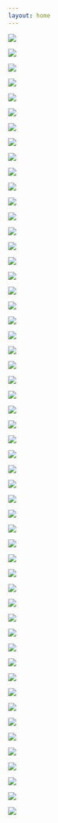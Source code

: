 ```yaml
---
layout: home
---
```


![](security11_페이지_01.png)

![](security11_페이지_02.png)

![](security11_페이지_03.png)

![](security11_페이지_04.png)

![](security11_페이지_05.png)

![](security11_페이지_06.png)

![](security11_페이지_07.png)

![](security11_페이지_08.png)

![](security11_페이지_09.png)

![](security11_페이지_10.png)

![](security11_페이지_11.png)

![](security11_페이지_12.png)

![](security11_페이지_13.png)

![](security11_페이지_14.png)

![](security11_페이지_15.png)

![](security11_페이지_16.png)

![](security11_페이지_17.png)

![](security11_페이지_18.png)

![](security11_페이지_19.png)

![](security11_페이지_20.png)

![](security11_페이지_21.png)

![](security11_페이지_22.png)

![](security11_페이지_23.png)

![](security11_페이지_24.png)

![](security11_페이지_25.png)

![](security11_페이지_26.png)

![](security11_페이지_27.png)

![](security11_페이지_28.png)

![](security11_페이지_29.png)

![](security11_페이지_30.png)

![](security11_페이지_31.png)

![](security11_페이지_32.png)

![](security11_페이지_33.png)

![](security11_페이지_34.png)

![](security11_페이지_35.png)

![](security11_페이지_36.png)

![](security11_페이지_37.png)

![](security11_페이지_38.png)

![](security11_페이지_39.png)

![](security11_페이지_40.png)

![](security11_페이지_41.png)

![](security11_페이지_42.png)

![](security11_페이지_43.png)

![](security11_페이지_44.png)

![](security11_페이지_45.png)

![](security11_페이지_46.png)

![](security11_페이지_47.png)

![](security11_페이지_48.png)

![](security11_페이지_49.png)

![](security11_페이지_50.png)

![](security11_페이지_51.png)

![](security11_페이지_52.png)

![](security11_페이지_53.png)
